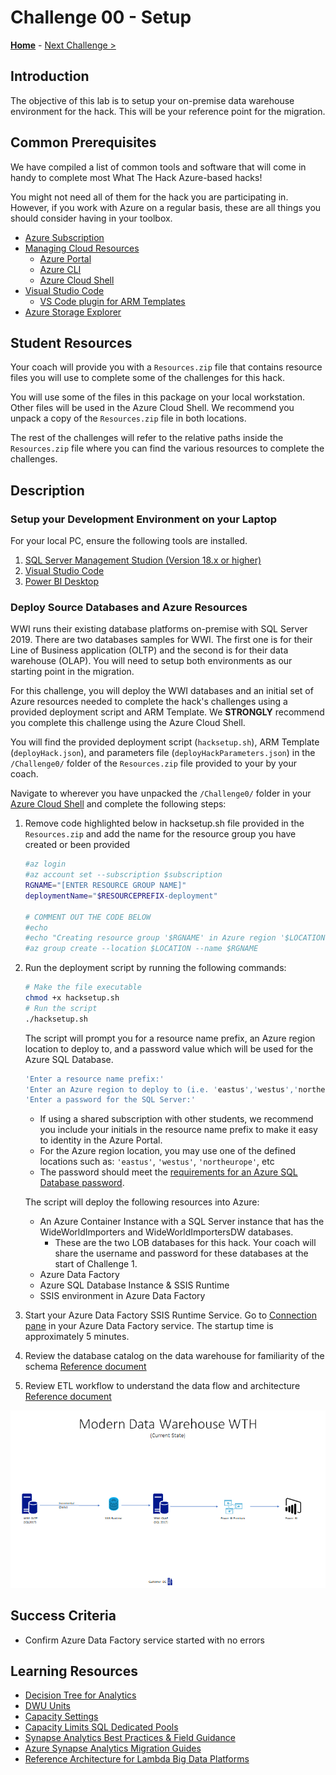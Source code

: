 # Challenge 00 - Setup

**[Home](../README.md)** - [Next Challenge >](./Challenge-01.md)

## Introduction

The objective of this lab is to setup your on-premise data warehouse environment for the hack.  This will be your reference point for the migration.

## Common Prerequisites

We have compiled a list of common tools and software that will come in handy to complete most What The Hack Azure-based hacks!

You might not need all of them for the hack you are participating in. However, if you work with Azure on a regular basis, these are all things you should consider having in your toolbox.

- [Azure Subscription](../../000-HowToHack/WTH-Common-Prerequisites.md#azure-subscription)
- [Managing Cloud Resources](../../000-HowToHack/WTH-Common-Prerequisites.md#managing-cloud-resources)
  - [Azure Portal](../../000-HowToHack/WTH-Common-Prerequisites.md#azure-portal)
  - [Azure CLI](../../000-HowToHack/WTH-Common-Prerequisites.md#azure-cli)
  - [Azure Cloud Shell](../../000-HowToHack/WTH-Common-Prerequisites.md#azure-cloud-shell)
- [Visual Studio Code](../../000-HowToHack/WTH-Common-Prerequisites.md#visual-studio-code)
  - [VS Code plugin for ARM Templates](../../000-HowToHack/WTH-Common-Prerequisites.md#visual-studio-code-plugins-for-arm-templates)
- [Azure Storage Explorer](../../000-HowToHack/WTH-Common-Prerequisites.md#azure-storage-explorer)

## Student Resources
Your coach will provide you with a `Resources.zip` file that contains resource files you will use to complete some of the challenges for this hack.

You will use some of the files in this package on your local workstation. Other files will be used in the Azure Cloud Shell. We recommend you unpack a copy of the `Resources.zip` file in both locations.

The rest of the challenges will refer to the relative paths inside the `Resources.zip` file where you can find the various resources to complete the challenges.

## Description

### Setup your Development Environment on your Laptop

For your local PC, ensure the following tools are installed.
1. [SQL Server Management Studion (Version 18.x or higher)](https://docs.microsoft.com/en-us/sql/ssms/download-sql-server-management-studio-ssms?view=sql-server-ver15)
2. [Visual Studio Code](https://code.visualstudio.com/Download) 
3. [Power BI Desktop](https://www.microsoft.com/en-us/download/details.aspx?id=58494)

### Deploy Source Databases and Azure Resources

WWI runs their existing database platforms on-premise with SQL Server 2019.  There are two databases samples for WWI.  The first one is for their Line of Business application (OLTP) and the second is for their data warehouse (OLAP).  You will need to setup both environments as our starting point in the migration.

For this challenge, you will deploy the WWI databases and an initial set of Azure resources needed to complete the hack's challenges using a provided deployment script and ARM Template.  We **STRONGLY** recommend you complete this challenge using the Azure Cloud Shell.

You will find the provided deployment script (`hacksetup.sh`), ARM Template (`deployHack.json`), and parameters file (`deployHackParameters.json`) in the `/Challenge0/` folder of the `Resources.zip` file provided to your by your coach.

Navigate to wherever you have unpacked the `/Challenge0/` folder in your [Azure Cloud Shell](https://shell.azure.com) and complete the following steps:

1. Remove code highlighted below in hacksetup.sh file provided in the `Resources.zip` and add the name for the resource group you have created or been provided
    ```bash
    #az login
    #az account set --subscription $subscription
    RGNAME="[ENTER RESOURCE GROUP NAME]"
    deploymentName="$RESOURCEPREFIX-deployment"

    # COMMENT OUT THE CODE BELOW  
    #echo
    #echo "Creating resource group '$RGNAME' in Azure region '$LOCATION'..."
    #az group create --location $LOCATION --name $RGNAME
    ```

2. Run the deployment script by running the following commands:
    ```bash
    # Make the file executable
    chmod +x hacksetup.sh
    # Run the script
    ./hacksetup.sh
    ```
    The script will prompt you for a resource name prefix, an Azure region location to deploy to, and a password value which will be used for the Azure SQL Database.  
    ```bash
    'Enter a resource name prefix:'
    'Enter an Azure region to deploy to (i.e. 'eastus','westus','northeurope'):'
    'Enter a password for the SQL Server:'
    ```
 
    - If using a shared subscription with other students, we recommend you include your initials in the resource name prefix to make it easy to identity in the Azure Portal.
    - For the Azure region location, you may use one of the defined locations such as: `'eastus'`, `'westus'`, `'northeurope'`, etc
    - The password should meet the [requirements for an Azure SQL Database password](https://learn.microsoft.com/en-us/sql/relational-databases/security/password-policy?view=azuresqldb-current).

    The script will deploy the following resources into Azure:
    - An Azure Container Instance with a SQL Server instance that has the WideWorldImporters and WideWorldImportersDW databases. 
      - These are the two LOB databases for this hack. Your coach will share the username and password for these databases at the start of Challenge 1.
    - Azure Data Factory
    - Azure SQL Database Instance & SSIS Runtime
    - SSIS environment in Azure Data Factory

3. Start your Azure Data Factory SSIS Runtime Service.  Go to [Connection pane](https://docs.microsoft.com/en-us/azure/data-factory/tutorial-deploy-ssis-packages-azure#connections-pane) in your Azure Data Factory service.  The startup time is approximately 5 minutes.

4. Review the database catalog on the data warehouse for familiarity of the schema [Reference document](https://docs.microsoft.com/en-us/sql/samples/wide-world-importers-dw-database-catalog?view=sql-server-ver15)

5. Review ETL workflow to understand the data flow and architecture [Reference document](https://docs.microsoft.com/en-us/sql/samples/wide-world-importers-perform-etl?view=sql-server-ver15)

![The Solution diagram is described in the text following this diagram.](../Coach/images/current.png)

## Success Criteria

- Confirm Azure Data Factory service started with no errors

## Learning Resources

- [Decision Tree for Analytics](../Coach/images/decisiontree.png)
- [DWU Units](https://docs.microsoft.com/en-us/azure/synapse-analytics/sql/resource-consumption-models)
- [Capacity Settings](https://docs.microsoft.com/en-us/azure/synapse-analytics/sql-data-warehouse/memory-concurrency-limits?context=%2Fazure%2Fsynapse-analytics%2Fcontext%2Fcontext#data-warehouse-capacity-settings)
- [Capacity Limits SQL Dedicated Pools](https://docs.microsoft.com/en-us/azure/synapse-analytics/sql-data-warehouse/sql-data-warehouse-service-capacity-limits?context=%2Fazure%2Fsynapse-analytics%2Fcontext%2Fcontext)
- [Synapse Analytics Best Practices & Field Guidance](https://github.com/microsoft/DataMigrationTeam/blob/master/Whitepapers/Azure%20Synapse%20DW%20%20Pool%20Best%20Practices%20%26%20Field%20Guidance.pdf)
- [Azure Synapse Analytics Migration Guides](https://docs.microsoft.com/en-us/azure/synapse-analytics/migration-guides/)
- [Reference Architecture for Lambda Big Data Platforms](https://github.com/microsoft/DataMigrationTeam/blob/master/Whitepapers/Reference%20Lambda%20Architecture%20for%20Big%20Data%20Platform%20in%20Azure.pdf)
